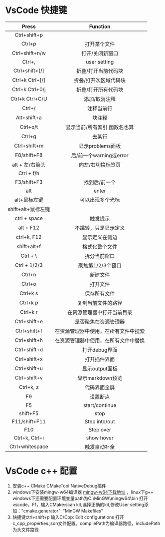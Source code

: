 # VsCode 快捷键
| Press | Function |
| :---: | :---: |
| Ctrl+shift+p | |
| Ctrl+p | 打开某个文件 |
| Ctrl+shift+n/w | 打开/关闭新窗口 |
| Ctrl+, | user setting |
| Ctrl+shift+[/] | 折叠/打开当前代码块 |
| Ctrl+k Ctrl+[/] | 折叠/打开次区域代码块 |
| Ctrl+k Ctrl+0/j | 折叠/打开所有代码块 |
| Ctrl+k Ctrl+C/U | 添加/取消注释 |
| Ctrl+/ | 注释当前行 |
| Alt+shift+a | 块注释 |
| Ctrl+o/t | 显示当前/所有索引 函数名也算 |
| Ctrl+g | 去某行 |
| Ctrl+shift+m | 显示problems面板 |
| F8/shift+F8 | 后/前一个warning或error |
| alt + 左/右箭头 | 向左/右切换标签页 |
| Ctrl + f/h | |
| F3/shift+F3 | 找到后/前一个 |
| alt|enter | 在ctrl+f后使用，可以在所有搜索到的后面添加光标 |
| alt+鼠标左键 | 可以出现多个光标 |
| shift+alt+鼠标左键 |  |
| ctrl + space | 触发提示 |
| alt + F12 | 不跳转，只是显示定义 |
| ctrl+k, F12 | 显示定义在侧边 |
| shift+alt+f | 格式化整个文件 |
| Ctrl + \ | 拆分当前窗口 |
| Ctrl + 1/2/3 | 聚焦第1/2/3个窗口 |
| Ctrl+n | 新建文件 |
| Ctrl+o | 打开文件 |
| Ctrl+k s | 保存所有文件 |
| Ctrl+k p | 复制当前文件的路径 |
| Ctrl+k r | 在资源管理器中打开当前目录 |
| Ctrl+shift+e | 是否聚焦在资源管理器 |
| Ctrl+shift+f | 在资源管理器中使用，在所有文件中搜索 |
| Ctrl+shift+h | 在资源管理器中使用，在所有文件中替换 |
| Ctrl+shift+d | 打开debug界面 |
| Ctrl+shift+x | 打开插件界面 |
| Ctrl+shift+u | 显示output面板 |
| Ctrl+shift+v | 显示markdown预览 |
| Ctrl+k, z | 代码界面全屏 |
| F9 | 设置断点 |
| F5 | start/continue |
| shift+F5 | stop |
| F11/shift+F11 | Step into/out |
| F10 | Step over |
| Ctrl+k, Ctrl+i | show hover |
| Ctrl+whitespace | 触发自动补全 |


# VsCode c++ 配置
1. 安装c++ CMake CMakeTool NativeDebug插件
2. windows下安装mingw-w64编译器 [mingw-w64下载地址](https://sourceforge.net/projects/mingw-w64/postdownload) ，linux下g++  
   windows下还需要配置环境变量path为C:\MinGW\mingw64\bin  打开vscode，F1，输入CMake:scan kit,选择正确的kit,修改User setting添加："cmake.generator": "MinGW Makefiles"
3. 快捷键ctrl+shift+p 输入C/Cpp: Edit configurations 打开c_cpp_properties.json文件配置。compilePath为编译器路径，includePath为头文件路径
